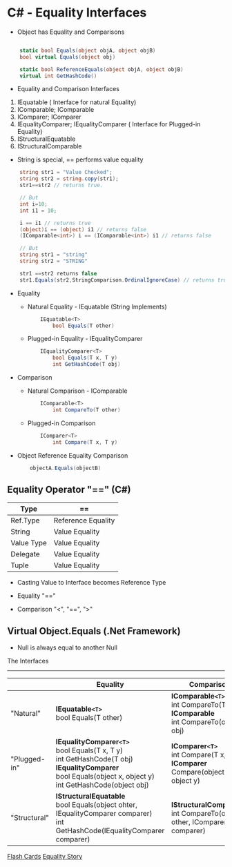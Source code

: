 C# - Equality Interfaces
====

- Object has Equality and Comparisons

```csharp

    static bool Equals(object objA, object objB)
    bool virtual Equals(object obj)

    static bool ReferenceEquals(object objA, object objB)
    virtual int GetHashCode()
```

- Equality and Comparison Interfaces

1. IEquatable<T> ( Interface for natural Equality)
2. IComparable; IComparable<T>
3. IComparer; IComparer<T>
4. IEqualityComparer; IEqualityComparer<T> ( Interface for Plugged-in Equality)
5. IStructuralEquatable
6. IStructuralComparable

- String is special, == performs value equality

```C#
    string str1 = "Value Checked";
    string str2 = string.copy(str1);
    str1==str2 // returns true.

    // But
    int i=10;
    int i1 = 10;

    i == i1 // returns true
    (object)i == (object) i1 // returns false
    (IComparable<int>) i == (IComparable<int>) i1 // returns false

    // But
    string str1 = "string"
    string str2 = "STRING"

    str1 ==str2 returns false
    str1.Equals(str2,StringComparison.OrdinalIgnoreCase) // returns true.
```

- Equality

  - Natural Equality - IEquatable<T> (String Implements)

    ```csharp
        IEquatable<T>
            bool Equals(T other)
    ```

  - Plugged-in Equality - IEqualityComparer<T>

    ```csharp
        IEqualityComparer<T>
            bool Equals(T x, T y)
            int GetHashCode(T obj)
    ```

- Comparison

  - Natural Comparison - IComparable<T>

    ```csharp
        IComparable<T>
            int CompareTo(T other)
    ```

  - Plugged-in Comparison
    
    ```csharp
        IComparer<T>
            int Compare(T x, T y)
    ```

- Object Reference Equality Comparison

    ```csharp
        objectA.Equals(objectB)
    ```

Equality Operator "==" (C#)
---

|Type | == |
|-----| ---|
|Ref.Type| Reference Equality|
|String| Value Equality|
|Value Type| Value Equality|
|Delegate| Value Equality|
|Tuple| Value Equality|

- Casting Value to Interface becomes Reference Type

- Equality "=="
- Comparison "<", "==", ">"

Virtual Object.Equals (.Net Framework)
----


- Null is always equal to another Null


The Interfaces

----
|  | Equality | Comparison|
|---|--- | ---|
|"Natural"|**IEquatable`<T>`** <br> bool Equals(T other)|**IComparable`<T>`**<br>int CompareTo(T other)<br> **IComparable**<br> int CompareTo(object obj) |
|"Plugged-in"|**IEqualityComparer`<T>`**<br>bool Equals(T x, T y)<br>int GetHashCode(T obj) <br> **IEqualityComparer**<br>bool Equals(object x, object y)<br>int GetHashCode(object obj)|**IComparer`<T>`**<br>int Compare(T x, T y) <br> **IComparer**<br>Compare(object x, object y) |
|"Structural"|**IStructuralEquatable**<br>bool Equals(object ohter, IEqualityComparer comparer)<br>int GetHashCode(IEqualityComparer comparer)|**IStructuralComparable**<br>int CompareTo(object other, IComparer comparer)|



[Flash Cards](https://quizlet.com/156000898/c-equality-and-comparisons-flash-cards/)
[Equality Story](https://www.c-sharpcorner.com/article/story-of-equality-in-net-part-one/)